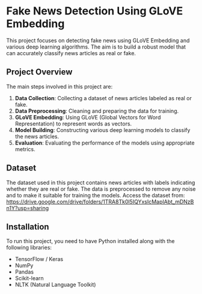 # Fake News Detection Using GLoVE Embedding

This project focuses on detecting fake news using GLoVE Embedding and various deep learning algorithms. The aim is to build a robust model that can accurately classify news articles as real or fake.

## Project Overview

The main steps involved in this project are:

1. **Data Collection**: Collecting a dataset of news articles labeled as real or fake.
2. **Data Preprocessing**: Cleaning and preparing the data for training.
3. **GLoVE Embedding**: Using GLoVE (Global Vectors for Word Representation) to represent words as vectors.
4. **Model Building**: Constructing various deep learning models to classify the news articles.
5. **Evaluation**: Evaluating the performance of the models using appropriate metrics.

## Dataset

The dataset used in this project contains news articles with labels indicating whether they are real or fake. The data is preprocessed to remove any noise and to make it suitable for training the models.
Access the dataset from: https://drive.google.com/drive/folders/1TRA8Tk0l5IQYxsIcMapIAbt_mDNzBn1Y?usp=sharing

## Installation

To run this project, you need to have Python installed along with the following libraries:

- TensorFlow / Keras
- NumPy
- Pandas
- Scikit-learn
- NLTK (Natural Language Toolkit)

